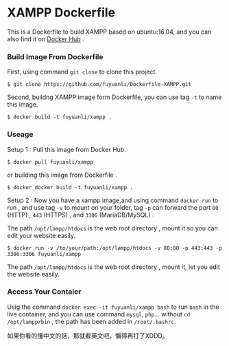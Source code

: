 # XAMPP Dockerfile

This is a Dockerfile to build XAMPP based on ubuntu:16.04, and you can also find it on [Docker Hub](https://hub.docker.com/r/fuyuanli/xampp/) .

### Build Image From Dockerfile

First, using command `git clone` to clone this project.

    $ git clone https://github.com/fuyuanli/Dockerfile-XAMPP.git

Second, buildng XAMPP image form Dockerfile, you can use tag `-t` to name this image.

    $ docker build -t fuyuanli/xampp .

### Useage

Setup 1 : Pull this image from Docker Hub.

    $ docker pull fuyuanli/xampp

or building this image from Dockerfile .

    $ docker docker build -t fuyuanli/xampp .  

Setup 2 : Now you have a xampp image,and using command `docker run` to run , and use tag `-v` to mount on your folder, tag `-p` can forward the port `80` (HTTP) , `443` (HTTPS) , and `3306` (MariaDB/MySQL) .

The path `/opt/lampp/htdocs` is the web root directory , mount it so you can edit your website easily.

    $ docker run -v /to/your/path:/opt/lampp/htdocs -v 80:80 -p 443:443 -p 3306:3306 fuyuanli/xampp

The path `/opt/lampp/htdocs` is the web root directory , mount it, let you edit the website easily.

### Access Your Contaier

Usig the command `docker exec -it fuyuanli/xampp bash` to run `bash` in the live container, and you can use command `mysql`, `php`... without `cd /opt/lampp/bin` , the path has been added in `/root/.bashrc`.

如果你看的懂中文的話，那就看英文吧。懶得再打了XDDD。
